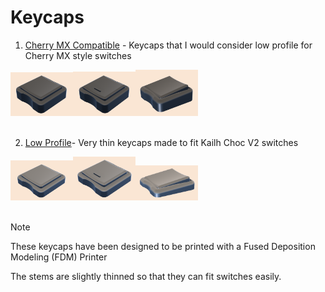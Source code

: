 # Keycaps  

1. [Cherry MX Compatible](https://github.com/Timception/3d-printables/tree/main/keycaps/mx) - Keycaps that I would consider low profile for Cherry MX style switches  
	
<img src="mx/images/mx-normal-timception.png" width="100"><img src="mx/images/mx-rib-timception.png" width="100"><img src="mx/images/mx-thumb-timception.png" width="100">  
<br/>  
  
2. [Low Profile](https://github.com/Timception/3d-printables/tree/main/keycaps/lp)- Very thin keycaps made to fit Kailh Choc V2 switches  
	
<img src="lp/images/lp-normal-timception.png" width="100"><img src="lp/images/lp-rib-timception.png" width="100"><img src="lp/images/lp-thumb-timception.png" width="100">  
<br/>  

> [!NOTE]  
> These keycaps have been designed to be printed with a Fused Deposition Modeling (FDM) Printer  
>  
> The stems are slightly thinned so that they can fit switches easily.  
>  
>  